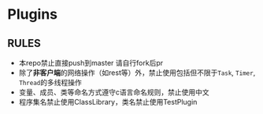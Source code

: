 # Plugins

## RULES

- 本repo禁止直接push到master 请自行fork后pr
- 除了**非客户端**的网络操作（如rest等）外，禁止使用包括但不限于`Task`, `Timer`, `Thread`的多线程操作
- 变量、成员、类等命名方式遵守c语言命名规则，禁止使用中文
- 程序集名禁止使用ClassLibrary，类名禁止使用TestPlugin
